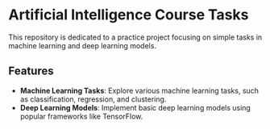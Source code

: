 # Artificial Intelligence Course Tasks

This repository is dedicated to a practice project focusing on simple tasks in machine learning and deep learning models.

## Features

- **Machine Learning Tasks**: Explore various machine learning tasks, such as classification, regression, and clustering.
- **Deep Learning Models**: Implement basic deep learning models using popular frameworks like TensorFlow.